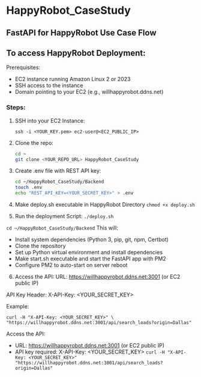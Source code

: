 # HappyRobot_CaseStudy

## FastAPI for HappyRobot Use Case Flow

## To access HappyRobot Deployment:

Prerequisites:
  - EC2 instance running Amazon Linux 2 or 2023
  - SSH access to the instance
  - Domain pointing to your EC2 (e.g., willhappyrobot.ddns.net)

### Steps:

1. SSH into your EC2 Instance:

    `ssh -i <YOUR_KEY.pem> ec2-user@<EC2_PUBLIC_IP>`
   
2. Clone the repo:

    ```bash
    cd ~
    git clone <YOUR_REPO_URL> HappyRobot_CaseStudy
   
3. Create .env file with REST API key:
   ```bash
   cd ~/HappyRobot_CaseStudy/Backend
   touch .env
   echo "REST_API_KEY=<YOUR_SECRET_KEY>" > .env

4. Make deploy.sh executable in HappyRobot Directory
  `chmod +x deploy.sh`

5. Run the deployment Script:
  `./deploy.sh`

  `cd ~/HappyRobot_CaseStudy/Backend`
This will:
- Install system dependencies (Python 3, pip, git, npm, Certbot)
- Clone the repository
- Set up Python virtual environment and install dependencies
- Make start.sh executable and start the FastAPI app with PM2
- Configure PM2 to auto-start on server reboot

6. Access the API:
   URL: https://willhappyrobot.ddns.net:3001 (or EC2 public IP)

  API Key Header: X-API-Key: <YOUR_SECRET_KEY>

  Example:

  `curl -H "X-API-Key: <YOUR_SECRET_KEY>" \
  "https://willhappyrobot.ddns.net:3001/api/search_loads?origin=Dallas"`

Access the API:
- URL: https://willhappyrobot.ddns.net:3001 (or EC2 public IP)
- API key required: X-API-Key: <YOUR_SECRET_KEY>
`curl -H "X-API-Key: <YOUR_SECRET_KEY>" "https://willhappyrobot.ddns.net:3001/api/search_loads?origin=Dallas"`

